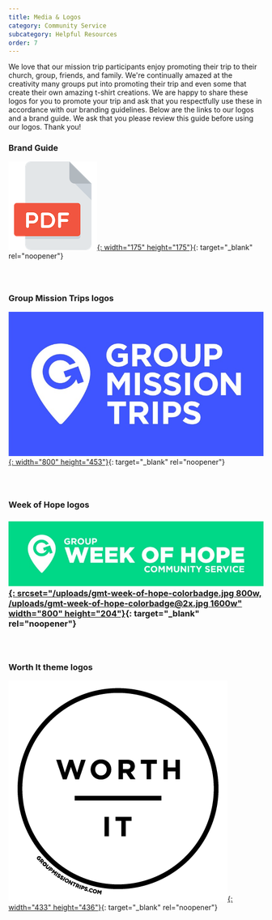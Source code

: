 ```yaml
---
title: Media & Logos
category: Community Service
subcategory: Helpful Resources
order: 7
---
```


We love that our mission trip participants enjoy promoting their trip to their church, group, friends, and family. We're continually amazed at the creativity many groups put into promoting their trip and even some that create their own amazing t-shirt creations. We are happy to share these logos for you to promote your trip and ask that you respectfully use these in accordance with our branding guidelines. Below are the links to our logos and a brand guide. We ask that you please review this guide before using our logos. Thank you\!

### Brand Guide

[![](/uploads/pdf-icon-sm.png){: width="175" height="175"}](https://groupcares-my.sharepoint.com/:b:/g/personal/admin_groupcares_org/EfofrMdEQjBAtwj8prKZBSIB-jiOyZjVWtFpSHJCBRWz2g?e=lXSry9){: target="_blank" rel="noopener"}

### &nbsp;

### Group Mission Trips logos

[![](/uploads/gmt-blue.jpg){: width="800" height="453"}](https://groupcares-my.sharepoint.com/:f:/g/personal/admin_groupcares_org/EjmK1ZeEilFHvKrno0dcdMMBCdVlp1i4y0H-5TaTaeOGXA?e=CpOIYb){: target="_blank" rel="noopener"}

### &nbsp;

### Week of Hope logos

### [![](/uploads/gmt-week-of-hope-colorbadge.jpg){: srcset="/uploads/gmt-week-of-hope-colorbadge.jpg 800w, /uploads/gmt-week-of-hope-colorbadge@2x.jpg 1600w" width="800" height="204"}](https://groupcares-my.sharepoint.com/:f:/g/personal/admin_groupcares_org/El7C5LZrzm5AiVUyCwGTNXsBDGJXDr9gx1Q8fscHU_P0Mw?e=hXd3mT){: target="_blank" rel="noopener"}

### &nbsp;

### Worth It theme logos

[![](/uploads/gmt-worth-it-line.png){: width="433" height="436"}](https://groupcares-my.sharepoint.com/:f:/g/personal/admin_groupcares_org/Eg7CqGYRfXBHig0uCgBoh8YBI80Ibf3TfPSXk0jv-hVhpA?e=APSmJY){: target="_blank" rel="noopener"}
